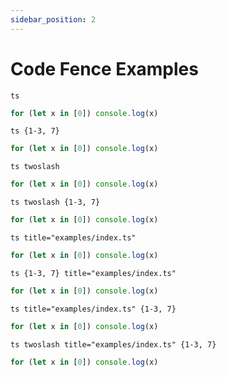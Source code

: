 ```yaml
---
sidebar_position: 2
---
```


# Code Fence Examples

`ts`

```ts
for (let x in [0]) console.log(x)
```

`ts {1-3, 7}`

```ts {1-3, 7}
for (let x in [0]) console.log(x)
```

`ts twoslash`

```ts twoslash
for (let x in [0]) console.log(x)
```

`ts twoslash {1-3, 7}`

```ts twoslash {1-3, 7}
for (let x in [0]) console.log(x)
```

`ts title="examples/index.ts"`

```ts title="examples/index.ts"
for (let x in [0]) console.log(x)
```

`ts {1-3, 7} title="examples/index.ts"`

```ts {1-3, 7} title="examples/index.ts"
for (let x in [0]) console.log(x)
```

`ts title="examples/index.ts" {1-3, 7}`

```ts title="examples/index.ts" {1-3, 7}
for (let x in [0]) console.log(x)
```

`ts twoslash title="examples/index.ts" {1-3, 7}`

```ts twoslash title="examples/index.ts" {1-3, 7}
for (let x in [0]) console.log(x)
```
